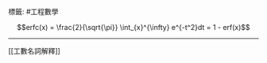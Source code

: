 標籤: #工程數學 

$$erfc(x) = \frac{2}{\sqrt{\pi}} \int_{x}^{\infty} e^{-t^2}dt = 1 - erf(x)$$

---

[[工數名詞解釋]]